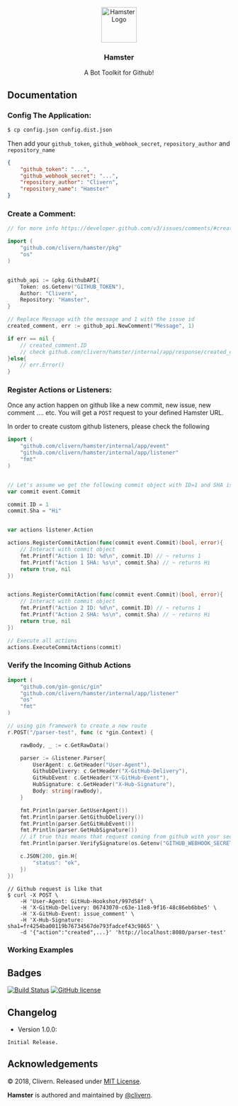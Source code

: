 <p align="center">
  <img alt="Hamster Logo" src="https://raw.githubusercontent.com/Clivern/Hamster/feature/listen/logo/logo.png" height="80" />
  <h3 align="center">Hamster</h3>
  <p align="center">A Bot Toolkit for Github!</p>
</p>

## Documentation

### Config The Application:

```bash
$ cp config.json config.dist.json
```

Then add your `github_token`, `github_webhook_secret`, `repository_author` and `repository_name`

```json
{
    "github_token": "...",
    "github_webhook_secret": "...",
    "repository_author": "Clivern",
    "repository_name": "Hamster"
}
```

### Create a Comment:

```go
// for more info https://developer.github.com/v3/issues/comments/#create-a-comment

import (
    "github.com/clivern/hamster/pkg"
    "os"
)


github_api := &pkg.GithubAPI{
    Token: os.Getenv("GITHUB_TOKEN"),
    Author: "Clivern",
    Repository: "Hamster",
}

// Replace Message with the message and 1 with the issue id
created_comment, err := github_api.NewComment("Message", 1)

if err == nil {
    // created_comment.ID
    // check github.com/clivern/hamster/internal/app/response/created_comment.CreatedComment for available data
}else{
    // err.Error()
}
```

### Register Actions or Listeners:

Once any action happen on github like a new commit, new issue, new comment .... etc. You will get a `POST` request to your defined Hamster URL.

In order to create custom github listeners, please check the following

```go
import (
    "github.com/clivern/hamster/internal/app/event"
    "github.com/clivern/hamster/internal/app/listener"
    "fmt"
)


// Let's assume we get the following commit object with ID=1 and SHA is "Hi"
var commit event.Commit

commit.ID = 1
commit.Sha = "Hi"


var actions listener.Action

actions.RegisterCommitAction(func(commit event.Commit)(bool, error){
    // Interact with commit object
    fmt.Printf("Action 1 ID: %d\n", commit.ID) // ~ returns 1
    fmt.Printf("Action 1 SHA: %s\n", commit.Sha) // ~ returns Hi
    return true, nil
})


actions.RegisterCommitAction(func(commit event.Commit)(bool, error){
    // Interact with commit object
    fmt.Printf("Action 2 ID: %d\n", commit.ID) // ~ returns 1
    fmt.Printf("Action 2 SHA: %s\n", commit.Sha) // ~ returns Hi
    return true, nil
})

// Execute all actions
actions.ExecuteCommitActions(commit)
```

### Verify the Incoming Github Actions

```go
import (
    "github.com/gin-gonic/gin"
    "github.com/clivern/hamster/internal/app/listener"
    "os"
    "fmt"
)

// using gin framework to create a new route
r.POST("/parser-test", func (c *gin.Context) {

    rawBody, _ := c.GetRawData()

    parser := &listener.Parser{
        UserAgent: c.GetHeader("User-Agent"),
        GithubDelivery: c.GetHeader("X-GitHub-Delivery"),
        GitHubEvent: c.GetHeader("X-GitHub-Event"),
        HubSignature: c.GetHeader("X-Hub-Signature"),
        Body: string(rawBody),
    }

    fmt.Println(parser.GetUserAgent())
    fmt.Println(parser.GetGithubDelivery())
    fmt.Println(parser.GetGitHubEvent())
    fmt.Println(parser.GetHubSignature())
    // if true this means that request coming from github with your secret
    fmt.Println(parser.VerifySignature(os.Getenv("GITHUB_WEBHOOK_SECRET")))

    c.JSON(200, gin.H{
        "status": "ok",
    })
})
```

```curl
// Github request is like that
$ curl -X POST \
    -H 'User-Agent: GitHub-Hookshot/997d58f' \
    -H 'X-GitHub-Delivery: 06743070-c63e-11e8-9f16-48c86eb6bbe5' \
    -H 'X-GitHub-Event: issue_comment' \
    -H 'X-Hub-Signature: sha1=fr4254ba00119b76734567de793fadcef43c9865' \
    -d '{"action":"created",...}' 'http://localhost:8080/parser-test'
```

### Working Examples


## Badges

[![Build Status](https://travis-ci.org/Clivern/Hamster.svg?branch=master)](https://travis-ci.org/Clivern/Hamster)
[![GitHub license](https://img.shields.io/github/license/Clivern/Hamster.svg)](https://github.com/Clivern/Hamster/blob/master/LICENSE)


## Changelog

* Version 1.0.0:
```
Initial Release.
```


## Acknowledgements

© 2018, Clivern. Released under [MIT License](https://opensource.org/licenses/mit-license.php).

**Hamster** is authored and maintained by [@clivern](http://github.com/clivern).